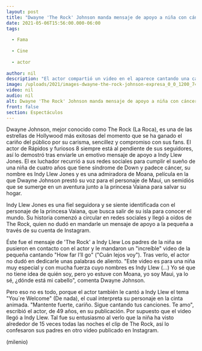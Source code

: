 ```yaml
---
layout: post
title: "Dwayne 'The Rock' Johnson manda mensaje de apoyo a niña con cáncer; le dedica canción"
date: 2021-05-06T15:56:00.000-06:00
tags:
  
  - Fama
  
  - Cine
  
  - actor
  
author: nil
description: "El actor compartió un video en el aparece cantando una canción de 'Moana' en honor a Indy Llew Jones, una niña de 4 años que padece cáncer. "
image: /uploads/2021/images-dwayne-the-rock-johnson-expresa_0_0_1200_747_(1).jpg
video: nil
audio: nil
alt: Dwayne 'The Rock' Johnson manda mensaje de apoyo a niña con cáncer; le dedica canción
front: false
section: Espectáculos
---
```


Dwayne Johnson, mejor conocido como The Rock (La Roca), es una de las estrellas de Hollywood más exitosas del momento que se ha ganado el cariño del público por su carisma, sencillez y compromiso con sus fans. El actor de Rápidos y furiosos 8 siempre está al pendiente de sus seguidores, así lo demostró tras enviarle un emotivo mensaje de apoyo a Indy Llew Jones.  El ex luchador recurrió a sus redes sociales para cumplir el sueño de una niña de cuatro años que tiene síndrome de Down y padece cáncer, su nombre es Indy Llew Jones y es una admiradora de Moana, película en la que Dwayne Johnson prestó su voz para el personaje de Maui, un semidiós que se sumerge en un aventura junto a la princesa Vaiana para salvar su hogar.

​Indy Llew Jones es una fiel seguidora y se siente identificada con el personaje de la princesa Vaiana, que busca salir de su isla para conocer el mundo. Su historia comenzó a circular en redes sociales y llegó a oídos de The Rock, quien no dudó en mandarle un mensaje de apoyo a la pequeña a través de su cuenta de Instagram.  

Éste fue el mensaje de 'The Rock' a Indy Llew Los padres de la niña se pusieron en contacto con el actor y le mandaron un "increíble" video de la pequeña cantando "How far I’ll go" ("Cuán lejos voy"). Tras verlo, el actor no dudó en dedicarle unas palabras de aliento.  "Este video es para una niña muy especial y con mucha fuerza cuyo nombres es Indy Llew (...) Yo sé que no tiene idea de quién soy, pero yo estuve con Moana, yo soy Maui, ya lo sé, ¿dónde está mi cabello", comenta Dwayne Johnson.  

Pero eso no es todo, porque el actor también le cantó a Indy Llew el tema "You´re Welcome" (De nada), el cual interpreta su personaje en la cinta animada.  "Mantente fuerte, cariño. Sigue cantando tus canciones. Te amo", escribió el actor, de 49 años, en su publicación.  Por supuesto que el video llegó a Indy Llew. Tal fue su entusiasmo al verlo que la niña ha visto alrededor de 15 veces todas las noches el clip de The Rock, así lo confesaron sus padres en otro video publicado en Instagram.

(milenio)